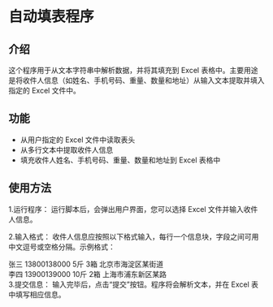 # 自动填表程序  

## 介绍  

这个程序用于从文本字符串中解析数据，并将其填充到 Excel 表格中。主要用途是将收件人信息（如姓名、手机号码、重量、数量和地址）从输入文本提取并填入指定的 Excel 文件中。  

## 功能  

- 从用户指定的 Excel 文件中读取表头  
- 从多行文本中提取收件人信息  
- 填充收件人姓名、手机号码、重量、数量和地址到 Excel 表格中  

## 使用方法  
  
1.运行程序：
运行脚本后，会弹出用户界面，您可以选择 Excel 文件并输入收件人信息。

2.输入格式：
收件人信息应按照以下格式输入，每行一个信息块，字段之间可用中文逗号或空格分隔。示例格式：

张三 13800138000 5斤 3箱 北京市海淀区某街道  
李四 13900139000 10斤 2箱 上海市浦东新区某路  
3.提交信息：
输入完毕后，点击“提交”按钮。程序将会解析文本，并在 Excel 表中填写相应信息。